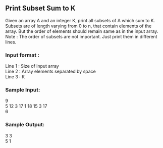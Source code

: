 ## Print Subset Sum to K
Given an array A and an integer K, print all subsets of A which sum to K.
Subsets are of length varying from 0 to n, that contain elements of the array. But the order of elements should remain same as in the input array.<br/>
Note : The order of subsets are not important. Just print them in different lines.
### Input format :
Line 1 : Size of input array<br/>
Line 2 : Array elements separated by space <br/>
Line 3 : K 
### Sample Input:
9 <br/>
5 12 3 17 1 18 15 3 17 <br/> 
6
### Sample Output:
3 3 <br/>
5 1